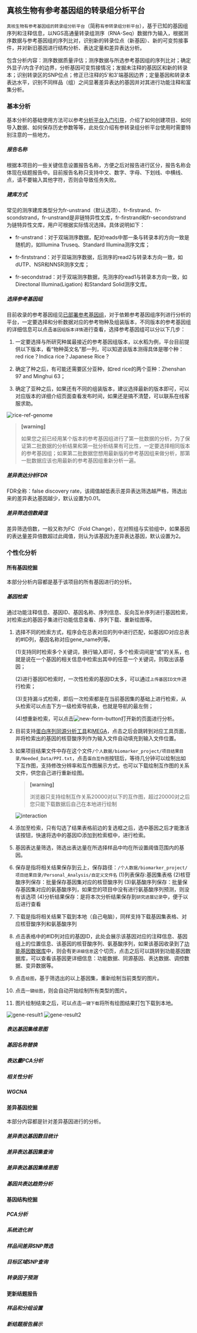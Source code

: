 ## 真核生物有参考基因组的转录组分析平台

`真核生物有参考基因组的转录组分析平台`（简称`有参转录组分析平台`），基于已知的基因组序列和注释信息，以NGS高通量转录组测序（RNA-Seq）数据作为输入，根据测序数据与参考基因组的序列比对，识别新的转录位点（新基因）、新的可变剪接事件，并对新旧基因进行结构分析、表达定量和差异表达分析。

包含分析内容：测序数据质量评估；测序数据与所选参考基因组的序列比对；确定外显子/内含子的边界，分析基因可变剪接情况；发掘未注释的基因区和新的转录本；识别转录区的SNP位点；修正已注释的5'和3'端基因边界；定量基因和转录本表达水平，识别不同样品（组）之间显著差异表达的基因并对其进行功能注释和富集分析。

### 基本分析

基本分析的基础使用方法可以参考[分析平台入门引导](workflow-help.md)，介绍了如何创建项目、如何导入数据、如何保存历史参数等等，此处仅介绍有参转录组分析平台使用时需要特别注意的一些地方。

##### 报告名称

根据本项目的一些关键信息设置报告名称，方便之后对报告进行区分，报告名称会体现在结题报告中。目前报告名称只支持中文、数字、字母、下划线、中横线、点，请不要输入其他字符，否则会导致任务失败。

##### 建库方式

常见的测序建库类型分为fr-unstrand（默认选项）、fr-firstrand、fr-scondstrand，fr-unstrand是非链特异性文库，fr-firstrand和fr-secondstrand为链特异性文库，用户可根据实际情况选择。具体说明如下：

* fr-unstrand：对于双端测序数据，配对reads中那一条与转录本的方向一致是随机的，如Illumina Truseq、Standard Illumina测序文库；

* fr-firststrand：对于双端测序数据，后测序的read2与转录本方向一致，如dUTP、NSR和NNSR测序文库；

* fr-secondstrad：对于双端测序数据，先测序的read1与转录本方向一致，如Directonal Illumina(Ligation) 和Standard Solid测序文库。

##### 选择参考基因组

目前收录的参考基因组见[已部署参考基因组](reference-genome.md)，对于依赖参考基因组序列进行分析的平台，一定要选择和分析数据对应的参考物种及组装版本，不同版本的参考基因组的详细信息可以点击`基因组版本详情`进行查看，选择参考基因组可以分以下几步：

1. 一定要选择与所研究种属最接近的参考基因组版本，以水稻为例，平台目前提供以下版本，看“物种英文名”那一列，可以知道该版本测得具体是哪个种：red rice？Indica rice？Japanese Rice？

2. 确定了种之后，有可能还需要区分亚种，如red rice的两个亚种：Zhenshan 97 and Minghui 63；

3. 确定了亚种之后，如果还有不同的组装版本，建议选择最新的版本即可，可以对应版本的详细介绍页面查看发布时间，如果还是搞不清楚，可以联系在线客服求助。

![rice-ref-genome](./img/rice-ref-genome.png)

> **[warning]**
>
> 如果您之前已经用某个版本的参考基因组进行了第一批数据的分析，为了保证第二批数据的分析结果和第一批分析结果有可比性，一定要选择相同版本的参考基因组；如果第二批数据您想用最新版的参考基因组来做分析，那第一批数据应该也用最新的参考基因组重新分析一遍。

##### 差异表达分析FDR

FDR全称：false discovery rate，该阈值越低表示差异表达筛选越严格，筛选出来的差异表达基因越少，默认设置为0.01。

##### 差异筛选倍数阈值

差异筛选倍数，一般又称为FC（Fold Change），在对照组与实验组中，如果基因的表达量差异倍数超过此阈值，则认为该基因为差异表达基因，默认设置为2。

### 个性化分析

#### 所有基因挖掘

本部分分析内容都是基于该项目的所有基因进行的分析。

##### 基因检索

通过功能注释信息、基因ID、基因名称、序列信息、反向互补序列进行基因检索，对检索出的基因子集进行功能信息查看、序列下载、重新绘图等。

1. 选择不同的检索方式，程序会在总表对应的列中进行匹配，如基因ID对应总表的#ID列，基因名称对应gene_name列等。

    (1)支持同时检索多个关键词，换行输入即可，多个检索词间是“或”的关系，也就是说在一个基因的相关信息中检索出其中的任意一个关键词，则取出该基因；

    (2)进行基因ID检索时，一次性检索的基因ID太多，可以通过`上传基因ID文件`进行检索；
    
    (3)支持漏斗式检索，即后一次检索都是在当前基因集的基础上进行检索，从头检索可以点击下方一级检索导航条，也就是导航的最左侧；
    
    (4)想重新检索，可以点击![new-form-button](img/new-form-button.png)打开新的页面进行分析。
2. 目前支持[蛋白序列同源分析工具](https://international.biocloud.net/zh/software/tools/detail/small/355)和[MEGA](https://international.biocloud.net/zh/software/tools/detail/small/8a8300b8545083a10154518fa412147e)，点击之后会跳转到对应工具页面，并将检索出的基因的核苷酸序列作为输入文件自动填充到输入文件位置。
3. 如果项目结果文件中存在这个文件`/个人数据/biomarker_project/项目结果目录/Needed_Data/PPI.txt`，点击`蛋白互作图`按钮后，等待几分钟可以绘制出如下互作图，支持修改分辨率和互作图展示方式，也可以下载绘制互作图的关系文件，供您自己进行重新绘图。

    > **[warning]**
    >
    > 浏览器只支持绘制互作关系20000对以下的互作图，超过20000对之后您只能下载数据后自己在本地进行绘制

    ![interaction](./img/interaction.png)
4. 添加至检索，只有勾选了结果表格前边的复选框之后，选中基因之后才能激活该按钮，快速将选中的基因ID添加到检索框中，进行检索。
5. 基因表达量筛选，筛选出表达量在所选择样品中均在所设置阈值范围内的基因。
6. 保存是指将相关结果保存到云上，保存路径：`/个人数据/biomarker_project/项目结果目录/Personal_Analysis/自定义文件名`
    (1)列表保存:基因集表格
    (2)核苷酸序列保存：批量保存基因集对应的核苷酸序列
    (3)氨基酸序列保存：批量保存基因集对应的氨基酸序列，如果您的项目中没有进行氨基酸序列预测，则没有该选项
    (4)分析结果保存：是将本次分析结果保存到`研究进展记录`中，便于以后进行查看
7. 下载是指将相关结果下载到本地（自己电脑），同样支持下载基因集表格、对应核苷酸序列和氨基酸序列
8. 点击表格中的#ID列对应的基因ID，此处会展示该基因对应的注释信息、基因组上的位置信息、该基因的核苷酸序列、氨基酸序列，如果该基因收录到了[功能基因数据库](https://console.biocloud.net/static/index.html#/dataBase/genesIndex)中，则会有`更详细信息`这个切页，点击之后可以跳转到功能基因数据库，可以查看该基因更详细信息：功能数据、同源基因、表达数据、调控数据、变异数据等。
9. 点击`绘图`，基于筛选出的以上基因集，重新绘制当前类型的图片。
10. 点击`一键绘图`，则会自动开始绘制所有类型的图片。
11. 图片绘制结束之后，可以点击`一键下载`将所有绘图结果打包下载到本地。

![gene-result1](./img/gene-result1.png)
![gene-result2](./img/gene-result2.png)

##### 表达基因集维恩图

##### 基因名称替换

##### 表达量PCA分析

##### 相关性分析

##### WGCNA

#### 差异基因挖掘

本部分内容都是针对差异基因进行的分析。

##### 差异表达基因数目统计

##### 差异表达基因集查询

##### 差异表达基因集维恩图

##### 基因共表达趋势分析

#### 基因结构挖掘

##### PCA分析

##### 系统进化树

##### 样品间差异SNP筛选

##### 目标区域SNP查询

##### 转录因子预测

#### 更新结题报告

##### 样品和分组设置

##### 新结题报告展示